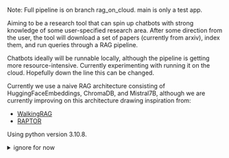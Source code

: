 
Note: Full pipeline is on branch rag_on_cloud. main is only a test app.

Aiming to be a research tool that can spin up chatbots with strong knowledge of some user-specified research area. After some direction from the user, the tool will download a set of papers (currently from arxiv), index them, and run queries through a RAG pipeline.

Chatbots ideally will be runnable locally, although the pipeline is getting more resource-intensive. Currently experimenting with running it on the cloud. Hopefully down the line this can be changed.

Currently we use a naive RAG architecture consisting of HuggingFaceEmbeddings, ChromaDB, and Mistral7B, although we are currently improving on this architecture drawing inspiration from:
- [WalkingRAG](https://twitter.com/hrishioa/status/1745835962108985737)
- [RAPTOR](https://github.com/parthsarthi03/raptor)

Using python version 3.10.8.


<details>
  <summary>ignore for now</summary>

  To run the app:
  ```
  git clone https://github.com/Jmemon/Arxiver.git
  cd Arxiver
  docker build -t arxiver-app .
  docker run -p <host-port>:5000 arxiver-app
  ```
  Then navigate to `http://localhost:<host-port>/<endpoint>`
  
  A warning:
  Docker uses [hypervisor](https://developer.apple.com/documentation/hypervisor) to run containers on MacOS, which to my understanding does not allow GPU passthrough, so running this app on a Mac will be very slow. It's best to run it on linux. Docker says in the note at the top of [this](https://docs.docker.com/desktop/gpu/) page that it only supports GPUs for windows.
</details>
